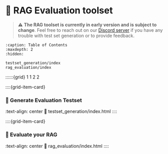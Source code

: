 # 🧰 RAG Evaluation toolset

> ⚠️ **The RAG toolset is currently in early version and is subject to change**. Feel free to reach out on our [Discord server](https://discord.gg/fkv7CAr3FE) if you have any trouble with test set generation or to provide feedback.

```{toctree}
:caption: Table of Contents
:maxdepth: 2
:hidden:

testset_generation/index
rag_evaluation/index
```

::::::{grid} 1 1 2 2


::::{grid-item-card} <br/><h3>🎯 Generate Evaluation Testset</h3>
:text-align: center
:link: testset_generation/index.html
::::

::::{grid-item-card} <br/><h3>🥇  Evaluate your RAG</h3>
:text-align: center
:link: rag_evaluation/index.html
::::
